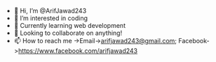 - 👋 Hi, I’m @ArifJawad243
- 👀 I’m interested in coding
- 🌱 Currently learning web development
- 💞️ Looking to collaborate on anything!
- 📫 How to reach me ->Email->arifjawad243@gmail.com; Facebook->https://www.facebook.com/arifjawad243

<!---
ArifJawad243/ArifJawad243 is a ✨ special ✨ repository because its `README.md` (this file) appears on your GitHub profile.
You can click the Preview link to take a look at your changes.
--->
